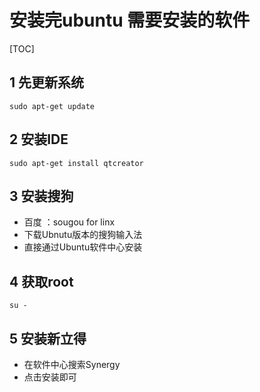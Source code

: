 # 安装完ubuntu 需要安装的软件

[TOC]

## 1 先更新系统  
```shell
sudo apt-get update
```
## 2 安装IDE  
```shell
sudo apt-get install qtcreator
```
## 3 安装搜狗  
* 百度 ：sougou for linx  
* 下载Ubnutu版本的搜狗输入法  
* 直接通过Ubuntu软件中心安装  

## 4 获取root  
```shell
su - 
```
## 5 安装新立得
* 在软件中心搜索Synergy
* 点击安装即可
